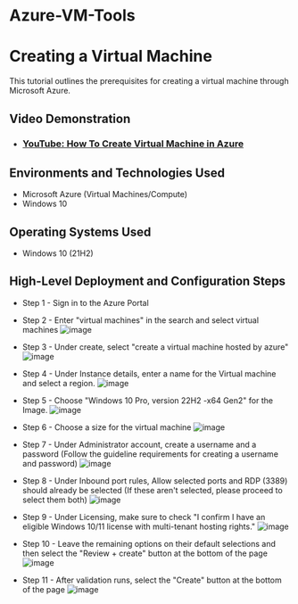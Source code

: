 # Azure-VM-Tools

<h1>Creating a Virtual Machine</h1>
This tutorial outlines the prerequisites for creating a virtual machine through Microsoft Azure.<br />

<h2>Video Demonstration</h2>

- ### [YouTube: How To Create Virtual Machine in Azure](https://www.youtube.com/watch?v=dP0vNd5K2x8)

<h2>Environments and Technologies Used</h2>

- Microsoft Azure (Virtual Machines/Compute)
- Windows 10

<h2>Operating Systems Used</h2>

- Windows 10 (21H2)

<h2>High-Level Deployment and Configuration Steps</h2>

- Step 1 - Sign in to the Azure Portal
- Step 2 - Enter "virtual machines" in the search and select virtual machines
  ![image](https://github.com/Gleejr/Azure-creating-a-virtual-machine/assets/148407820/4bbca0e8-e7cf-4569-8466-64a538f12705)

- Step 3 - Under create, select "create a virtual machine hosted by azure"
  ![image](https://github.com/Gleejr/Azure-creating-a-virtual-machine/assets/148407820/752fe8c3-c4b3-41d2-afdf-8d27012a532d)

- Step 4 - Under Instance details, enter a name for the Virtual machine and select a region.
  ![image](https://github.com/Gleejr/Azure-creating-a-virtual-machine/assets/148407820/99c32169-b844-400a-9b15-dd87a845d509)

- Step 5 - Choose "Windows 10 Pro, version 22H2 -x64 Gen2" for the Image.
  ![image](https://github.com/Gleejr/Azure-creating-a-virtual-machine/assets/148407820/c4f6636e-b772-4c4e-a559-240c30138301)

- Step 6 - Choose a size for the virtual machine
  ![image](https://github.com/Gleejr/Azure-creating-a-virtual-machine/assets/148407820/3f7a952c-3e42-443f-9a2d-dfeebd0f9734)

- Step 7 - Under Administrator account, create a username and a password (Follow the guideline requirements for creating a username and password)
  ![image](https://github.com/Gleejr/Azure-creating-a-virtual-machine/assets/148407820/dd507569-e202-4389-8f06-f6a64a7c2234)

- Step 8 - Under Inbound port rules, Allow selected ports and RDP (3389) should already be selected (If these aren't selected, please proceed to select them both)
  ![image](https://github.com/Gleejr/Azure-creating-a-virtual-machine/assets/148407820/6543e060-753e-437e-b96d-bec31d706451)

- Step 9 - Under Licensing, make sure to check "I confirm I have an eligible Windows 10/11 license with multi-tenant hosting rights."
  ![image](https://github.com/Gleejr/Azure-creating-a-virtual-machine/assets/148407820/9c7de4e4-5c03-4e13-bf76-2d1a134f49b0)

- Step 10 - Leave the remaining options on their default selections and then select the "Review + create" button at the bottom of the page
  ![image](https://github.com/Gleejr/Azure-creating-a-virtual-machine/assets/148407820/e9362617-a2af-4f24-a93c-9b0da967abac)

- Step 11 - After validation runs, select the "Create" button at the bottom of the page
  ![image](https://github.com/Gleejr/Azure-creating-a-virtual-machine/assets/148407820/70f6d7ad-1105-479d-a4ee-982e08cd36b1)
